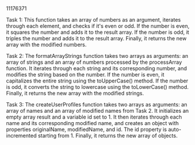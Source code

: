 11176371

Task 1: This function takes an array of numbers as an argument, iterates through each element, and checks if it's even or odd. If the number is even, it squares the number and adds it to the result array. If the number is odd, it triples the number and adds it to the result array. Finally, it returns the new array with the modified numbers.

Task 2: The formatArrayStrings function takes two arrays as arguments: an array of strings and an array of numbers processed by the processArray function. It iterates through each string and its corresponding number, and modifies the string based on the number. If the number is even, it capitalizes the entire string using the toUpperCase() method. If the number is odd, it converts the string to lowercase using the toLowerCase() method. Finally, it returns the new array with the modified strings.

Task 3: The createUserProfiles function takes two arrays as arguments: an array of names and an array of modified names from Task 2. It initializes an empty array result and a variable id set to 1. It then iterates through each name and its corresponding modified name, and creates an object with properties originalName, modifiedName, and id. The id property is auto-incremented starting from 1. Finally, it returns the new array of objects.
